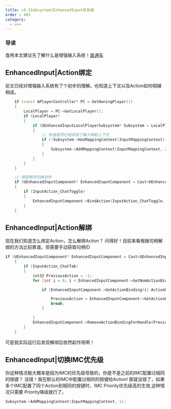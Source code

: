 ```yaml
---
title: c4.3Subsystem|EnhancedInput优先级
order : 403
category:
  - u++
---
```

### 导读

<chatmessage avatar="../../assets/emoji/bqb (2).png" :avatarWidth="40" alignLeft>

食用本文建议先了解什么是增强输入系统！[直通车](../core_核心_/4.2-EnhancedInput.md)

</chatmessage>

## EnhancedInput|Action绑定

<chatmessage avatar="../../assets/emoji/hx.png" :avatarWidth="40">
前文已经对增强输入系统有了个初步的理解。也知道上下文以及Action如何相辅相成。
</chatmessage>

```cpp
	if (const APlayerController* PC = GetOwningPlayer())
	{
		LocalPlayer = PC->GetLocalPlayer();
		if (LocalPlayer)
		{
			if (UEnhancedInputLocalPlayerSubsystem* Subsystem = LocalPlayer->GetSubsystem<UEnhancedInputLocalPlayerSubsystem>())
			{
				// 检查是否已经添加了输入映射上下文
				if (!Subsystem->HasMappingContext(InputMappingContext))
				{
					Subsystem->AddMappingContext(InputMappingContext, 2);	
				}
			}
		}
	}

	// 绑定聊天切换动作
	if (UEnhancedInputComponent* EnhancedInputComponent = Cast<UEnhancedInputComponent>(GetOwningPlayer()->InputComponent))
	{
		if (InputAction_ChatToggle)
		{
			EnhancedInputComponent->BindAction(InputAction_ChatToggle, ETriggerEvent::Triggered, this, &UChatWidgetBase::HandleChatAction);
		}
	}
```
## EnhancedInput|Action解绑

<chatmessage avatar="../../assets/emoji/hx.png" :avatarWidth="40">
现在我们知道怎么绑定Action，怎么解绑Action？
</chatmessage>

<chatmessage avatar="../../assets/emoji/dsyj.png" :avatarWidth="40" alignLeft>
问得好！目前来看根据句柄解绑的方法比较靠谱。但需要手动获取句柄ID
</chatmessage>

```cpp
if (UEnhancedInputComponent* EnhancedInputComponent = Cast<UEnhancedInputComponent>(GetOwningPlayer()->InputComponent))
	{
		if (InputAction_ChatTab)
		{
			int32 PreviousAction = -1;
			for (int i = 0; i < EnhancedInputComponent->GetNumActionBindings(); i++) {

				if (EnhancedInputComponent->GetActionBinding(i).ActionDelegate.IsBoundToObject(InputAction_ChatTab)) {

					PreviousAction = EnhancedInputComponent->GetActionBinding(i).GetHandle();
					break;
				}

			}
			EnhancedInputComponent->RemoveActionBindingForHandle(PreviousAction);
		}
	}
```

<chatmessage avatar="../../assets/emoji/hx.png" :avatarWidth="40">
可是我实际运行后发现解绑后依然起作用啊！
</chatmessage>

## EnhancedInput|切换IMC优先级

<chatmessage avatar="../../assets/emoji/dsyj.png" :avatarWidth="40" alignLeft>
你这种情况极大概率是因为IMC的优先级导致的，你是不是之前的IMC配置过相同的按键？
</chatmessage>

<chatmessage avatar="../../assets/emoji/hx.png" :avatarWidth="40">
没错！我在默认的IMC中配置过相同的按键给Action!
</chatmessage>

<chatmessage avatar="../../assets/emoji/dsyj.png" :avatarWidth="40" alignLeft>
那就没错了，如果多个IMC配置了同个Action到相同的按键时，IMC Priority优先级高的生效,这种情况只需要 Priority降级就行了。
</chatmessage>



```cpp
Subsystem->AddMappingContext(InputMappingContext, 1);	
```